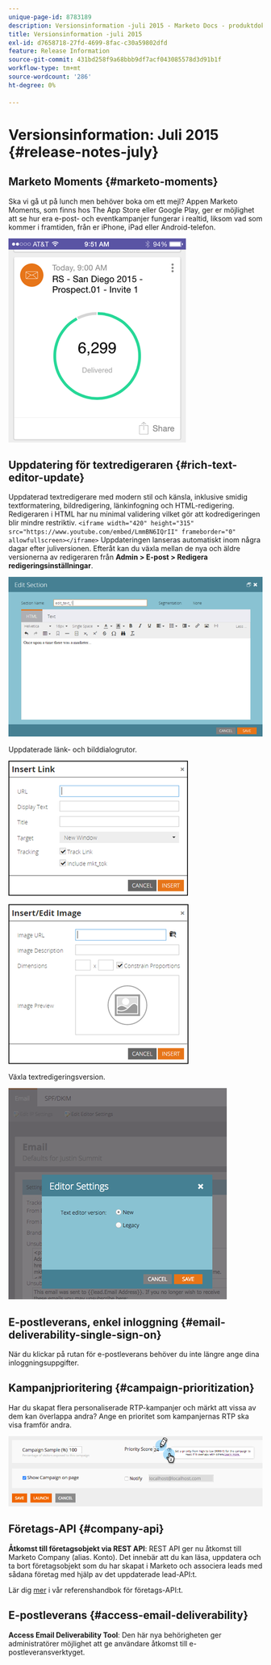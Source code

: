 ```yaml
---
unique-page-id: 8783189
description: Versionsinformation -juli 2015 - Marketo Docs - produktdokumentation
title: Versionsinformation -juli 2015
exl-id: d7658718-27fd-4699-8fac-c30a59802dfd
feature: Release Information
source-git-commit: 431bd258f9a68bbb9df7acf043085578d3d91b1f
workflow-type: tm+mt
source-wordcount: '286'
ht-degree: 0%

---
```


# Versionsinformation: Juli 2015 {#release-notes-july}

## Marketo Moments {#marketo-moments}

Ska vi gå ut på lunch men behöver boka om ett mejl? Appen Marketo Moments, som finns hos The App Store eller Google Play, ger er möjlighet att se hur era e-post- och eventkampanjer fungerar i realtid, liksom vad som kommer i framtiden, från er iPhone, iPad eller Android-telefon.

![](assets/image2015-7-10-9-3a42-3a29.png)

## Uppdatering för textredigeraren {#rich-text-editor-update}

Uppdaterad textredigerare med modern stil och känsla, inklusive smidig textformatering, bildredigering, länkinfogning och HTML-redigering. Redigeraren i HTML har nu minimal validering vilket gör att kodredigeringen blir mindre restriktiv.
`<iframe width="420" height="315" src="https://www.youtube.com/embed/LmmBN6IQrII" frameborder="0" allowfullscreen></iframe>` Uppdateringen lanseras automatiskt inom några dagar efter juliversionen. Efteråt kan du växla mellan de nya och äldre versionerna av redigeraren från **Admin > E-post > Redigera redigeringsinställningar**.

![](assets/image2015-7-10-9-3a42-3a44.png)

Uppdaterade länk- och bilddialogrutor.

![](assets/image2015-7-10-9-3a42-3a57.png)

![](assets/image2015-7-10-9-3a43-3a20.png)

Växla textredigeringsversion.

![](assets/image2015-7-10-9-3a43-3a32.png)

## E-postleverans, enkel inloggning {#email-deliverability-single-sign-on}

När du klickar på rutan för e-postleverans behöver du inte längre ange dina inloggningsuppgifter.

## Kampanjprioritering {#campaign-prioritization}

Har du skapat flera personaliserade RTP-kampanjer och märkt att vissa av dem kan överlappa andra? Ange en prioritet som kampanjernas RTP ska visa framför andra.

![](assets/image2015-7-9-20-3a20-3a58.png)

## Företags-API {#company-api}

**Åtkomst till företagsobjekt via REST API**: REST API ger nu åtkomst till Marketo Company (alias. Konto). Det innebär att du kan läsa, uppdatera och ta bort företagsobjekt som du har skapat i Marketo och associera leads med sådana företag med hjälp av det uppdaterade lead-API:t.

Lär dig [mer](https://developers.marketo.com/documentation/company-api/) i vår referenshandbok för företags-API:t.

## E-postleverans {#access-email-deliverability}

**Access Email Deliverability Tool**: Den här nya behörigheten ger administratörer möjlighet att ge användare åtkomst till e-postleveransverktyget.
